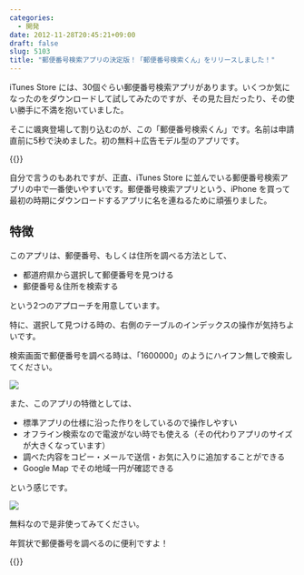```yaml
---
categories:
  - 開発
date: 2012-11-28T20:45:21+09:00
draft: false
slug: 5103
title: "郵便番号検索アプリの決定版！「郵便番号検索くん」をリリースしました！"
---
```


iTunes Store には、30個ぐらい郵便番号検索アプリがあります。いくつか気になったのをダウンロードして試してみたのですが、その見た目だったり、その使い勝手に不満を抱いていました。

そこに颯爽登場して割り込むのが、この「郵便番号検索くん」です。名前は申請直前に5秒で決めました。初の無料＋広告モデル型のアプリです。

{{<app id="578073498" title="郵便番号検索くん 1.0（無料）" src="http://a63.phobos.apple.com/us/r1000/086/Purple/v4/55/e4/4f/55e44fa8-d915-3455-47e9-3139b4466e9c/mzl.yqfcyljo.100x100-75.png">}}

自分で言うのもあれですが、正直、iTunes Store に並んでいる郵便番号検索アプリの中で一番使いやすいです。郵便番号検索アプリという、iPhone を買って最初の時期にダウンロードするアプリに名を連ねるために頑張りました。

## 特徴

このアプリは、郵便番号、もしくは住所を調べる方法として、

* 都道府県から選択して郵便番号を見つける
* 郵便番号＆住所を検索する

という2つのアプローチを用意しています。

特に、選択して見つける時の、右側のテーブルのインデックスの操作が気持ちよいです。

検索画面で郵便番号を調べる時は、「1600000」のようにハイフン無しで検索してください。

![](/images/2012/11/5103_1.png)

また、このアプリの特徴としては、

* 標準アプリの仕様に沿った作りをしているので操作しやすい
* オフライン検索なので電波がない時でも使える（その代わりアプリのサイズが大きくなっています）
* 調べた内容をコピー・メールで送信・お気に入りに追加することができる
* Google Map でその地域一円が確認できる

という感じです。

![](/images/2012/11/5103_2.png)

無料なので是非使ってみてください。

年賀状で郵便番号を調べるのに便利ですよ！

{{<app id="578073498" title="郵便番号検索くん 1.0（無料）" src="http://a63.phobos.apple.com/us/r1000/086/Purple/v4/55/e4/4f/55e44fa8-d915-3455-47e9-3139b4466e9c/mzl.yqfcyljo.100x100-75.png">}}
